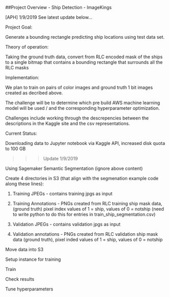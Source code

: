 ##Project Overview - Ship Detection - ImageKings

[APH] 1/9/2019 See latest update below...

Project Goal:

Generate a bounding rectangle predicting ship locations using test data set.

Theory of operation:

Taking the ground truth data, convert from RLC encoded mask of the ships to a single bitmap that contains a bounding rectangle that surrounds all the RLC masks

Implementation:

We plan to train on pairs of color images and ground truth 1 bit images created as decribed above.

The challenge will be to determine which pre build AWS machine learning model will be used / and the corresponding hyperparameter optimization.

Challenges include working through the descrepencies between the descriptions in the Kaggle site and the csv representations.

Current Status:

Downloading data to Jupyter notebook via Kaggle API, increased disk quota to 100 GB

>>> Update 1/9/2019

Using Sagemaker Semantic Segmentation (ignore above content)

Create 4 directories in S3 (that align with the segmenation example code along these lines):

1. Training JPEGs - contains training jpgs as input

2. Training Annotations - PNGs created from RLC training ship mask data, (ground truth) pixel index values of 1 = ship, values of 0 = notship (need to write python to do this for entries in train_ship_segmentation.csv)

3. Validation JPEGs - contains validation jpgs as input

4. Validation annotations - PNGs created from RLC validation ship mask data (ground truth), pixel inded values of 1 = ship, values of 0 = notship

Move data into S3

Setup instance for training

Train

Check results

Tune hyperparameters



